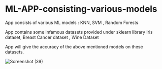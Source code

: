 # ML-APP-consisting-various-models

App consists of various ML models : KNN, SVM , Random Forests

App contains some infamous datasets provided under sklearn library Iris dataset, Breast Cancer dataset , Wine Dataset

App will give the accuracy of the above mentioned models on these datasets.

![Screenshot (39)](https://user-images.githubusercontent.com/63665257/127805362-b46df1df-4237-480f-ad80-57eded7c991b.png)

